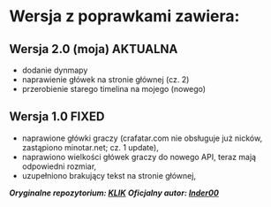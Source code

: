 # Wersja z poprawkami zawiera:

## Wersja 2.0 (moja) AKTUALNA
  - dodanie dynmapy
  - naprawienie główek na stronie głównej (cz. 2)
  - przerobienie starego timelina na mojego (nowego)
## Wersja 1.0 FIXED
  - naprawione główki graczy (crafatar.com nie obsługuje już nicków, zastąpiono minotar.net; cz. 1 update),
  - naprawiono wielkości główek graczy do nowego API, teraz mają odpowiedni rozmiar,
  - uzupełniono brakujący tekst na stronie głównej,

***Oryginalne repozytorium: [KLIK](https://github.com/Inder00/FunnyWeb)***
***Oficjalny autor: [Inder00](https://github.com/Inder00)***

